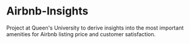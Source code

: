 # Airbnb-Insights
Project at Queen's University to derive insights into the most important amenities for Airbnb listing price and customer satisfaction.
